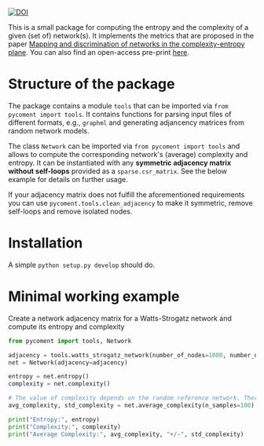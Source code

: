 [![DOI](https://zenodo.org/badge/114005339.svg)](https://zenodo.org/badge/latestdoi/114005339)

This is a small package for computing the entropy and the complexity of a given (set of) network(s). It implements the metrics that are proposed in the paper [Mapping and discrimination of networks in the complexity-entropy plane](https://journals.aps.org/pre/abstract/10.1103/PhysRevE.96.042304). You can also find an open-access pre-print [here](https://arxiv.org/abs/1704.07599).

# Structure of the package

The package contains a module ```tools``` that can be imported via ```from pycoment import tools```. It contains functions for parsing input files of different formats, e.g., ```graphml``` and generating adjancency matrices from random network models.

The class ```Network``` can be imported via ```from pycoment import tools``` and allows to compute the corresponding network's (average) complexity and entropy. It can be instantiated with any **symmetric adjacency matrix without self-loops** provided as a ```sparse.csr_matrix```. See the below example for details on further usage. 

If your adjacency matrix does not fulfill the aforementioned requirements you can use ```pycoment.tools.clean_adjacency``` to make it symmetric, remove self-loops and remove isolated nodes. 

# Installation

A simple ```python setup.py develop``` should do. 

# Minimal working example

Create a network adjacency matrix for a Watts-Strogatz network and compute its entropy and complexity

```python
from pycoment import tools, Network

adjacency = tools.watts_strogatz_network(number_of_nodes=1000, number_neighbors=10, rewiring_probability=0.1)
net = Network(adjacency=adjacency)

entropy = net.entropy()
complexity = net.complexity()

# The value of complexity depends on the random reference network. Therefore it is advised to draw multiple samples and compute an average
avg_complexity, std_complexity = net.average_complexity(n_samples=100)

print("Entropy:", entropy)
print("Complexity:", complexity)
print("Average Complexity:", avg_complexity, "+/-", std_complexity)
```

